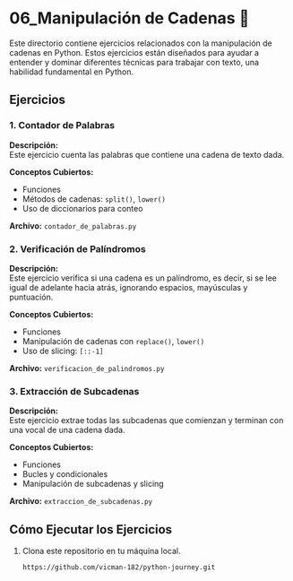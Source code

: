 # 06_Manipulación de Cadenas 🧵

Este directorio contiene ejercicios relacionados con la manipulación de cadenas en Python. Estos ejercicios están diseñados para ayudar a entender y dominar diferentes técnicas para trabajar con texto, una habilidad fundamental en Python.

## Ejercicios

### 1. Contador de Palabras
**Descripción:**  
Este ejercicio cuenta las palabras que contiene una cadena de texto dada.

**Conceptos Cubiertos:**
- Funciones
- Métodos de cadenas: `split()`, `lower()`
- Uso de diccionarios para conteo

**Archivo:** `contador_de_palabras.py`

### 2. Verificación de Palíndromos
**Descripción:**  
Este ejercicio verifica si una cadena es un palíndromo, es decir, si se lee igual de adelante hacia atrás, ignorando espacios, mayúsculas y puntuación.

**Conceptos Cubiertos:**
- Funciones
- Manipulación de cadenas con `replace()`, `lower()`
- Uso de slicing: `[::-1]`

**Archivo:** `verificacion_de_palindromos.py`

### 3. Extracción de Subcadenas
**Descripción:**  
Este ejercicio extrae todas las subcadenas que comienzan y terminan con una vocal de una cadena dada.

**Conceptos Cubiertos:**
- Funciones
- Bucles y condicionales
- Manipulación de subcadenas y slicing

**Archivo:** `extraccion_de_subcadenas.py`

## Cómo Ejecutar los Ejercicios

1. Clona este repositorio en tu máquina local.
   ```bash
   https://github.com/vicman-182/python-journey.git
   ```
